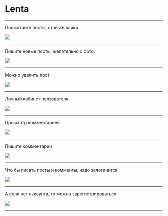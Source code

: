 # Lenta

***
Посмотрите посты,  ставьте лайки.

![](https://monsterok.ru/lenta/readme/Post.jpg)  
***
Пишите новые посты, желательно с фото.

![](https://monsterok.ru/lenta/readme/NewPost.jpg)  
***
Можно удалить пост

![](https://monsterok.ru/lenta/readme/DeletePost.jpg)  
***
Личный кабинет ползователя

![](https://monsterok.ru/lenta/readme/Profile.jpg)  
***
Просмотр комментариев

![](https://monsterok.ru/lenta/readme/Comments.jpg)  
***
Пишите комментарии

![](https://monsterok.ru/lenta/readme/NewComment.jpg)  
***
Что бы писать посты и комменты, надо залогинится

![](https://monsterok.ru/lenta/readme/Login.jpg)  
***
А если нет аккаунта, то можно зарегистрироваться

![](https://monsterok.ru/lenta/readme/Register.jpg)  
***
